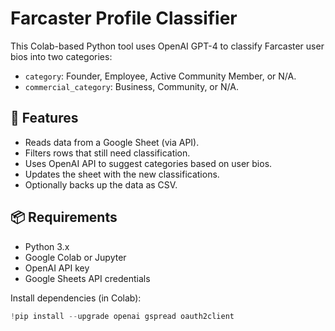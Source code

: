 # Farcaster Profile Classifier

This Colab-based Python tool uses OpenAI GPT-4 to classify Farcaster user bios into two categories:
- `category`: Founder, Employee, Active Community Member, or N/A.
- `commercial_category`: Business, Community, or N/A.

## 🚀 Features

- Reads data from a Google Sheet (via API).
- Filters rows that still need classification.
- Uses OpenAI API to suggest categories based on user bios.
- Updates the sheet with the new classifications.
- Optionally backs up the data as CSV.

## 📦 Requirements

- Python 3.x
- Google Colab or Jupyter
- OpenAI API key
- Google Sheets API credentials

Install dependencies (in Colab):

```python
!pip install --upgrade openai gspread oauth2client
